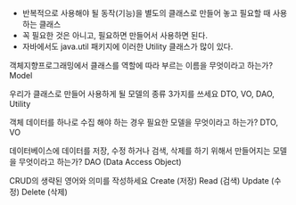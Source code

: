 - 반복적으로 사용해야 될 동작(기능)을 별도의 클래스로 만들어 놓고 필요할 때 사용하는 클래스
- 꼭 필요한 것은 아니고, 필요하면 만들어서 사용하면 된다.
- 자바에서도 java.util 패키지에 이러한 Utility 클래스가 많이 있다.

객체지향프로그래밍에서 클래스를 역할에 따라 부르는 이름을 무엇이라고 하는가?
	Model

우리가 클래스로 만들어 사용하게 될 모델의 종류 3가지를 쓰세요
	DTO, VO, DAO, Utility

객체 데이터를 하나로 수집 해야 하는 경우 필요한 모델을 무엇이라고 하는가?
	DTO, VO

데이터베이스에 데이터를 저장, 수정 하거나 검색, 삭제를 하기 위해서 만들어지는 모델을 무엇이라고 하는가?
	DAO (Data Access Object)

CRUD의 생략된 영어와 의미를 작성하세요
	Create (저장)
	Read (검색)
	Update (수정)
	Delete (삭제)
	
